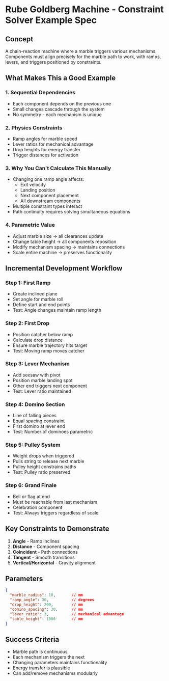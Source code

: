 # Rube Goldberg Machine - Constraint Solver Example Spec

## Concept
A chain-reaction machine where a marble triggers various mechanisms. Components must align precisely for the marble path to work, with ramps, levers, and triggers positioned by constraints.

## What Makes This a Good Example

### 1. **Sequential Dependencies**
- Each component depends on the previous one
- Small changes cascade through the system
- No symmetry - each mechanism is unique

### 2. **Physics Constraints**
- Ramp angles for marble speed
- Lever ratios for mechanical advantage
- Drop heights for energy transfer
- Trigger distances for activation

### 3. **Why You Can't Calculate This Manually**
- Changing one ramp angle affects:
  - Exit velocity
  - Landing position
  - Next component placement
  - All downstream components
- Multiple constraint types interact
- Path continuity requires solving simultaneous equations

### 4. **Parametric Value**
- Adjust marble size → all clearances update
- Change table height → all components reposition
- Modify mechanism spacing → maintains connections
- Scale entire machine → preserves functionality

## Incremental Development Workflow

### Step 1: First Ramp
- Create inclined plane
- Set angle for marble roll
- Define start and end points
- Test: Angle changes maintain ramp length

### Step 2: First Drop
- Position catcher below ramp
- Calculate drop distance
- Ensure marble trajectory hits target
- Test: Moving ramp moves catcher

### Step 3: Lever Mechanism
- Add seesaw with pivot
- Position marble landing spot
- Other end triggers next component
- Test: Lever ratio maintained

### Step 4: Domino Section
- Line of falling pieces
- Equal spacing constraint
- First domino at lever end
- Test: Number of dominoes parametric

### Step 5: Pulley System
- Weight drops when triggered
- Pulls string to release next marble
- Pulley height constrains paths
- Test: Pulley ratio preserved

### Step 6: Grand Finale
- Bell or flag at end
- Must be reachable from last mechanism
- Celebration component
- Test: Always triggers regardless of scale

## Key Constraints to Demonstrate

1. **Angle** - Ramp inclines
2. **Distance** - Component spacing
3. **Coincident** - Path connections
4. **Tangent** - Smooth transitions
5. **Vertical/Horizontal** - Gravity alignment

## Parameters
```json
{
  "marble_radius": 10,       // mm
  "ramp_angle": 30,          // degrees
  "drop_height": 200,        // mm
  "domino_spacing": 30,      // mm
  "lever_ratio": 3,          // mechanical advantage
  "table_height": 1000       // mm
}
```

## Success Criteria
- Marble path is continuous
- Each mechanism triggers the next
- Changing parameters maintains functionality
- Energy transfer is plausible
- Can add/remove mechanisms modularly
